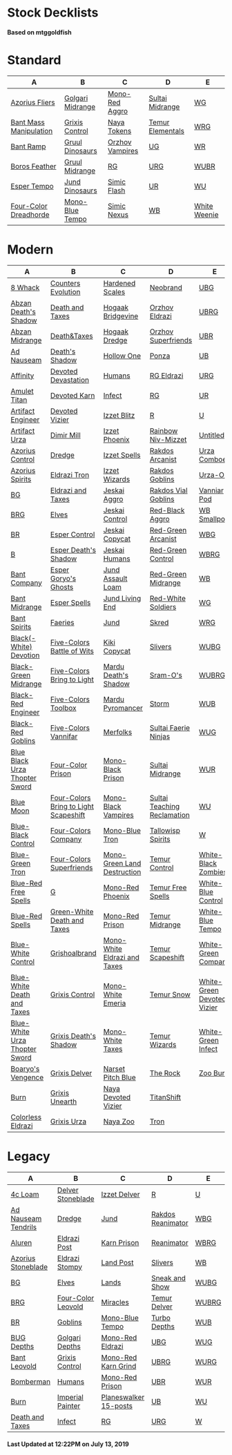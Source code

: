 # Stock Decklists
#### Based on mtggoldfish


# Standard

|                                       A                                        |                                 B                                  |                                C                                 |                                 D                                  |                             E                              |
|--------------------------------------------------------------------------------|--------------------------------------------------------------------|------------------------------------------------------------------|--------------------------------------------------------------------|------------------------------------------------------------|
|[Azorius Fliers](./mtggoldfish/Standard/decks/Azorius_Fliers.md)                |[Golgari Midrange](./mtggoldfish/Standard/decks/Golgari_Midrange.md)|[Mono-Red Aggro](./mtggoldfish/Standard/decks/Mono-Red_Aggro.md)  |[Sultai Midrange](./mtggoldfish/Standard/decks/Sultai_Midrange.md)  |[WG](./mtggoldfish/Standard/decks/WG.md)                    |
|[Bant Mass Manipulation](./mtggoldfish/Standard/decks/Bant_Mass_Manipulation.md)|[Grixis Control](./mtggoldfish/Standard/decks/Grixis_Control.md)    |[Naya Tokens](./mtggoldfish/Standard/decks/Naya_Tokens.md)        |[Temur Elementals](./mtggoldfish/Standard/decks/Temur_Elementals.md)|[WRG](./mtggoldfish/Standard/decks/WRG.md)                  |
|[Bant Ramp](./mtggoldfish/Standard/decks/Bant_Ramp.md)                          |[Gruul Dinosaurs](./mtggoldfish/Standard/decks/Gruul_Dinosaurs.md)  |[Orzhov Vampires](./mtggoldfish/Standard/decks/Orzhov_Vampires.md)|[UG](./mtggoldfish/Standard/decks/UG.md)                            |[WR](./mtggoldfish/Standard/decks/WR.md)                    |
|[Boros Feather](./mtggoldfish/Standard/decks/Boros_Feather.md)                  |[Gruul Midrange](./mtggoldfish/Standard/decks/Gruul_Midrange.md)    |[RG](./mtggoldfish/Standard/decks/RG.md)                          |[URG](./mtggoldfish/Standard/decks/URG.md)                          |[WUBR](./mtggoldfish/Standard/decks/WUBR.md)                |
|[Esper Tempo](./mtggoldfish/Standard/decks/Esper_Tempo.md)                      |[Jund Dinosaurs](./mtggoldfish/Standard/decks/Jund_Dinosaurs.md)    |[Simic Flash](./mtggoldfish/Standard/decks/Simic_Flash.md)        |[UR](./mtggoldfish/Standard/decks/UR.md)                            |[WU](./mtggoldfish/Standard/decks/WU.md)                    |
|[Four-Color Dreadhorde](./mtggoldfish/Standard/decks/Four-Color_Dreadhorde.md)  |[Mono-Blue Tempo](./mtggoldfish/Standard/decks/Mono-Blue_Tempo.md)  |[Simic Nexus](./mtggoldfish/Standard/decks/Simic_Nexus.md)        |[WB](./mtggoldfish/Standard/decks/WB.md)                            |[White Weenie](./mtggoldfish/Standard/decks/White_Weenie.md)|


# Modern

|                                             A                                              |                                                     B                                                      |                                            C                                             |                                           D                                            |                                          E                                           |
|--------------------------------------------------------------------------------------------|------------------------------------------------------------------------------------------------------------|------------------------------------------------------------------------------------------|----------------------------------------------------------------------------------------|--------------------------------------------------------------------------------------|
|[8 Whack](./mtggoldfish/Modern/decks/8_Whack.md)                                            |[Counters Evolution](./mtggoldfish/Modern/decks/Counters_Evolution.md)                                      |[Hardened Scales](./mtggoldfish/Modern/decks/Hardened_Scales.md)                          |[Neobrand](./mtggoldfish/Modern/decks/Neobrand.md)                                      |[UBG](./mtggoldfish/Modern/decks/UBG.md)                                              |
|[Abzan Death's Shadow](./mtggoldfish/Modern/decks/Abzan_Death's_Shadow.md)                  |[Death and Taxes](./mtggoldfish/Modern/decks/Death_and_Taxes.md)                                            |[Hogaak Bridgevine](./mtggoldfish/Modern/decks/Hogaak_Bridgevine.md)                      |[Orzhov Eldrazi](./mtggoldfish/Modern/decks/Orzhov_Eldrazi.md)                          |[UBRG](./mtggoldfish/Modern/decks/UBRG.md)                                            |
|[Abzan Midrange](./mtggoldfish/Modern/decks/Abzan_Midrange.md)                              |[Death&amp;Taxes](./mtggoldfish/Modern/decks/Death&amp;Taxes.md)                                            |[Hogaak Dredge](./mtggoldfish/Modern/decks/Hogaak_Dredge.md)                              |[Orzhov Superfriends](./mtggoldfish/Modern/decks/Orzhov_Superfriends.md)                |[UBR](./mtggoldfish/Modern/decks/UBR.md)                                              |
|[Ad Nauseam](./mtggoldfish/Modern/decks/Ad_Nauseam.md)                                      |[Death's Shadow](./mtggoldfish/Modern/decks/Death's_Shadow.md)                                              |[Hollow One](./mtggoldfish/Modern/decks/Hollow_One.md)                                    |[Ponza](./mtggoldfish/Modern/decks/Ponza.md)                                            |[UB](./mtggoldfish/Modern/decks/UB.md)                                                |
|[Affinity](./mtggoldfish/Modern/decks/Affinity.md)                                          |[Devoted Devastation](./mtggoldfish/Modern/decks/Devoted_Devastation.md)                                    |[Humans](./mtggoldfish/Modern/decks/Humans.md)                                            |[RG Eldrazi](./mtggoldfish/Modern/decks/RG_Eldrazi.md)                                  |[URG](./mtggoldfish/Modern/decks/URG.md)                                              |
|[Amulet Titan](./mtggoldfish/Modern/decks/Amulet_Titan.md)                                  |[Devoted Karn](./mtggoldfish/Modern/decks/Devoted_Karn.md)                                                  |[Infect](./mtggoldfish/Modern/decks/Infect.md)                                            |[RG](./mtggoldfish/Modern/decks/RG.md)                                                  |[UR](./mtggoldfish/Modern/decks/UR.md)                                                |
|[Artifact Engineer](./mtggoldfish/Modern/decks/Artifact_Engineer.md)                        |[Devoted Vizier](./mtggoldfish/Modern/decks/Devoted_Vizier.md)                                              |[Izzet Blitz](./mtggoldfish/Modern/decks/Izzet_Blitz.md)                                  |[R](./mtggoldfish/Modern/decks/R.md)                                                    |[U](./mtggoldfish/Modern/decks/U.md)                                                  |
|[Artifact Urza](./mtggoldfish/Modern/decks/Artifact_Urza.md)                                |[Dimir Mill](./mtggoldfish/Modern/decks/Dimir_Mill.md)                                                      |[Izzet Phoenix](./mtggoldfish/Modern/decks/Izzet_Phoenix.md)                              |[Rainbow Niv-Mizzet](./mtggoldfish/Modern/decks/Rainbow_Niv-Mizzet.md)                  |[Untitled](./mtggoldfish/Modern/decks/Untitled.md)                                    |
|[Azorius Control](./mtggoldfish/Modern/decks/Azorius_Control.md)                            |[Dredge](./mtggoldfish/Modern/decks/Dredge.md)                                                              |[Izzet Spells](./mtggoldfish/Modern/decks/Izzet_Spells.md)                                |[Rakdos Arcanist](./mtggoldfish/Modern/decks/Rakdos_Arcanist.md)                        |[Urza Comboes](./mtggoldfish/Modern/decks/Urza_Comboes.md)                            |
|[Azorius Spirits](./mtggoldfish/Modern/decks/Azorius_Spirits.md)                            |[Eldrazi Tron](./mtggoldfish/Modern/decks/Eldrazi_Tron.md)                                                  |[Izzet Wizards](./mtggoldfish/Modern/decks/Izzet_Wizards.md)                              |[Rakdos Goblins](./mtggoldfish/Modern/decks/Rakdos_Goblins.md)                          |[Urza-O's](./mtggoldfish/Modern/decks/Urza-O's.md)                                    |
|[BG](./mtggoldfish/Modern/decks/BG.md)                                                      |[Eldrazi and Taxes](./mtggoldfish/Modern/decks/Eldrazi_and_Taxes.md)                                        |[Jeskai Aggro](./mtggoldfish/Modern/decks/Jeskai_Aggro.md)                                |[Rakdos Vial Goblins](./mtggoldfish/Modern/decks/Rakdos_Vial_Goblins.md)                |[Vanniar Pod](./mtggoldfish/Modern/decks/Vanniar_Pod.md)                              |
|[BRG](./mtggoldfish/Modern/decks/BRG.md)                                                    |[Elves](./mtggoldfish/Modern/decks/Elves.md)                                                                |[Jeskai Control](./mtggoldfish/Modern/decks/Jeskai_Control.md)                            |[Red-Black Aggro](./mtggoldfish/Modern/decks/Red-Black_Aggro.md)                        |[WB Smallpox](./mtggoldfish/Modern/decks/WB_Smallpox.md)                              |
|[BR](./mtggoldfish/Modern/decks/BR.md)                                                      |[Esper Control](./mtggoldfish/Modern/decks/Esper_Control.md)                                                |[Jeskai Copycat](./mtggoldfish/Modern/decks/Jeskai_Copycat.md)                            |[Red-Green Arcanist](./mtggoldfish/Modern/decks/Red-Green_Arcanist.md)                  |[WBG](./mtggoldfish/Modern/decks/WBG.md)                                              |
|[B](./mtggoldfish/Modern/decks/B.md)                                                        |[Esper Death's Shadow](./mtggoldfish/Modern/decks/Esper_Death's_Shadow.md)                                  |[Jeskai Humans](./mtggoldfish/Modern/decks/Jeskai_Humans.md)                              |[Red-Green Control](./mtggoldfish/Modern/decks/Red-Green_Control.md)                    |[WBRG](./mtggoldfish/Modern/decks/WBRG.md)                                            |
|[Bant Company](./mtggoldfish/Modern/decks/Bant_Company.md)                                  |[Esper Goryo's Ghosts](./mtggoldfish/Modern/decks/Esper_Goryo's_Ghosts.md)                                  |[Jund Assault Loam](./mtggoldfish/Modern/decks/Jund_Assault_Loam.md)                      |[Red-Green Midrange](./mtggoldfish/Modern/decks/Red-Green_Midrange.md)                  |[WB](./mtggoldfish/Modern/decks/WB.md)                                                |
|[Bant Midrange](./mtggoldfish/Modern/decks/Bant_Midrange.md)                                |[Esper Spells](./mtggoldfish/Modern/decks/Esper_Spells.md)                                                  |[Jund Living End](./mtggoldfish/Modern/decks/Jund_Living_End.md)                          |[Red-White Soldiers](./mtggoldfish/Modern/decks/Red-White_Soldiers.md)                  |[WG](./mtggoldfish/Modern/decks/WG.md)                                                |
|[Bant Spirits](./mtggoldfish/Modern/decks/Bant_Spirits.md)                                  |[Faeries](./mtggoldfish/Modern/decks/Faeries.md)                                                            |[Jund](./mtggoldfish/Modern/decks/Jund.md)                                                |[Skred](./mtggoldfish/Modern/decks/Skred.md)                                            |[WRG](./mtggoldfish/Modern/decks/WRG.md)                                              |
|[Black(-White) Devotion](./mtggoldfish/Modern/decks/Black(-White)_Devotion.md)              |[Five-Colors Battle of Wits](./mtggoldfish/Modern/decks/Five-Colors_Battle_of_Wits.md)                      |[Kiki Copycat](./mtggoldfish/Modern/decks/Kiki_Copycat.md)                                |[Slivers](./mtggoldfish/Modern/decks/Slivers.md)                                        |[WUBG](./mtggoldfish/Modern/decks/WUBG.md)                                            |
|[Black-Green Midrange](./mtggoldfish/Modern/decks/Black-Green_Midrange.md)                  |[Five-Colors Bring to Light](./mtggoldfish/Modern/decks/Five-Colors_Bring_to_Light.md)                      |[Mardu Death's Shadow](./mtggoldfish/Modern/decks/Mardu_Death's_Shadow.md)                |[Sram-O's](./mtggoldfish/Modern/decks/Sram-O's.md)                                      |[WUBRG](./mtggoldfish/Modern/decks/WUBRG.md)                                          |
|[Black-Red Engineer](./mtggoldfish/Modern/decks/Black-Red_Engineer.md)                      |[Five-Colors Toolbox](./mtggoldfish/Modern/decks/Five-Colors_Toolbox.md)                                    |[Mardu Pyromancer](./mtggoldfish/Modern/decks/Mardu_Pyromancer.md)                        |[Storm](./mtggoldfish/Modern/decks/Storm.md)                                            |[WUB](./mtggoldfish/Modern/decks/WUB.md)                                              |
|[Black-Red Goblins](./mtggoldfish/Modern/decks/Black-Red_Goblins.md)                        |[Five-Colors Vannifar](./mtggoldfish/Modern/decks/Five-Colors_Vannifar.md)                                  |[Merfolks](./mtggoldfish/Modern/decks/Merfolks.md)                                        |[Sultai Faerie Ninjas](./mtggoldfish/Modern/decks/Sultai_Faerie_Ninjas.md)              |[WUG](./mtggoldfish/Modern/decks/WUG.md)                                              |
|[Blue Black Urza Thopter Sword](./mtggoldfish/Modern/decks/Blue_Black_Urza_Thopter_Sword.md)|[Four-Color Prison](./mtggoldfish/Modern/decks/Four-Color_Prison.md)                                        |[Mono-Black Prison](./mtggoldfish/Modern/decks/Mono-Black_Prison.md)                      |[Sultai Midrange](./mtggoldfish/Modern/decks/Sultai_Midrange.md)                        |[WUR](./mtggoldfish/Modern/decks/WUR.md)                                              |
|[Blue Moon](./mtggoldfish/Modern/decks/Blue_Moon.md)                                        |[Four-Colors Bring to Light Scapeshift](./mtggoldfish/Modern/decks/Four-Colors_Bring_to_Light_Scapeshift.md)|[Mono-Black Vampires](./mtggoldfish/Modern/decks/Mono-Black_Vampires.md)                  |[Sultai Teaching Reclamation](./mtggoldfish/Modern/decks/Sultai_Teaching_Reclamation.md)|[WU](./mtggoldfish/Modern/decks/WU.md)                                                |
|[Blue-Black Control](./mtggoldfish/Modern/decks/Blue-Black_Control.md)                      |[Four-Colors Company](./mtggoldfish/Modern/decks/Four-Colors_Company.md)                                    |[Mono-Blue Tron](./mtggoldfish/Modern/decks/Mono-Blue_Tron.md)                            |[Tallowisp Spirits](./mtggoldfish/Modern/decks/Tallowisp_Spirits.md)                    |[W](./mtggoldfish/Modern/decks/W.md)                                                  |
|[Blue-Green Tron](./mtggoldfish/Modern/decks/Blue-Green_Tron.md)                            |[Four-Colors Superfriends](./mtggoldfish/Modern/decks/Four-Colors_Superfriends.md)                          |[Mono-Green Land Destruction](./mtggoldfish/Modern/decks/Mono-Green_Land_Destruction.md)  |[Temur Control](./mtggoldfish/Modern/decks/Temur_Control.md)                            |[White-Black Zombies](./mtggoldfish/Modern/decks/White-Black_Zombies.md)              |
|[Blue-Red Free Spells](./mtggoldfish/Modern/decks/Blue-Red_Free_Spells.md)                  |[G](./mtggoldfish/Modern/decks/G.md)                                                                        |[Mono-Red Phoenix](./mtggoldfish/Modern/decks/Mono-Red_Phoenix.md)                        |[Temur Free Spells](./mtggoldfish/Modern/decks/Temur_Free_Spells.md)                    |[White-Blue Control](./mtggoldfish/Modern/decks/White-Blue_Control.md)                |
|[Blue-Red Spells](./mtggoldfish/Modern/decks/Blue-Red_Spells.md)                            |[Green-White Death and Taxes](./mtggoldfish/Modern/decks/Green-White_Death_and_Taxes.md)                    |[Mono-Red Prison](./mtggoldfish/Modern/decks/Mono-Red_Prison.md)                          |[Temur Midrange](./mtggoldfish/Modern/decks/Temur_Midrange.md)                          |[White-Blue Tempo](./mtggoldfish/Modern/decks/White-Blue_Tempo.md)                    |
|[Blue-White Control](./mtggoldfish/Modern/decks/Blue-White_Control.md)                      |[Grishoalbrand](./mtggoldfish/Modern/decks/Grishoalbrand.md)                                                |[Mono-White Eldrazi and Taxes](./mtggoldfish/Modern/decks/Mono-White_Eldrazi_and_Taxes.md)|[Temur Scapeshift](./mtggoldfish/Modern/decks/Temur_Scapeshift.md)                      |[White-Green Company](./mtggoldfish/Modern/decks/White-Green_Company.md)              |
|[Blue-White Death and Taxes](./mtggoldfish/Modern/decks/Blue-White_Death_and_Taxes.md)      |[Grixis Control](./mtggoldfish/Modern/decks/Grixis_Control.md)                                              |[Mono-White Emeria](./mtggoldfish/Modern/decks/Mono-White_Emeria.md)                      |[Temur Snow](./mtggoldfish/Modern/decks/Temur_Snow.md)                                  |[White-Green Devoted Vizier](./mtggoldfish/Modern/decks/White-Green_Devoted_Vizier.md)|
|[Blue-White Urza Thopter Sword](./mtggoldfish/Modern/decks/Blue-White_Urza_Thopter_Sword.md)|[Grixis Death's Shadow](./mtggoldfish/Modern/decks/Grixis_Death's_Shadow.md)                                |[Mono-White Taxes](./mtggoldfish/Modern/decks/Mono-White_Taxes.md)                        |[Temur Wizards](./mtggoldfish/Modern/decks/Temur_Wizards.md)                            |[White-Green Infect](./mtggoldfish/Modern/decks/White-Green_Infect.md)                |
|[Boaryo's Vengence](./mtggoldfish/Modern/decks/Boaryo's_Vengence.md)                        |[Grixis Delver](./mtggoldfish/Modern/decks/Grixis_Delver.md)                                                |[Narset Pitch Blue](./mtggoldfish/Modern/decks/Narset_Pitch_Blue.md)                      |[The Rock](./mtggoldfish/Modern/decks/The_Rock.md)                                      |[Zoo Burn](./mtggoldfish/Modern/decks/Zoo_Burn.md)                                    |
|[Burn](./mtggoldfish/Modern/decks/Burn.md)                                                  |[Grixis Unearth](./mtggoldfish/Modern/decks/Grixis_Unearth.md)                                              |[Naya Devoted Vizier](./mtggoldfish/Modern/decks/Naya_Devoted_Vizier.md)                  |[TitanShift](./mtggoldfish/Modern/decks/TitanShift.md)                                  |                                                                                      |
|[Colorless Eldrazi](./mtggoldfish/Modern/decks/Colorless_Eldrazi.md)                        |[Grixis Urza](./mtggoldfish/Modern/decks/Grixis_Urza.md)                                                    |[Naya Zoo](./mtggoldfish/Modern/decks/Naya_Zoo.md)                                        |[Tron](./mtggoldfish/Modern/decks/Tron.md)                                              |                                                                                      |


# Legacy

|                                   A                                    |                                  B                                   |                                     C                                      |                                 D                                  |                     E                      |
|------------------------------------------------------------------------|----------------------------------------------------------------------|----------------------------------------------------------------------------|--------------------------------------------------------------------|--------------------------------------------|
|[4c Loam](./mtggoldfish/Legacy/decks/4c_Loam.md)                        |[Delver Stoneblade](./mtggoldfish/Legacy/decks/Delver_Stoneblade.md)  |[Izzet Delver](./mtggoldfish/Legacy/decks/Izzet_Delver.md)                  |[R](./mtggoldfish/Legacy/decks/R.md)                                |[U](./mtggoldfish/Legacy/decks/U.md)        |
|[Ad Nauseam Tendrils](./mtggoldfish/Legacy/decks/Ad_Nauseam_Tendrils.md)|[Dredge](./mtggoldfish/Legacy/decks/Dredge.md)                        |[Jund](./mtggoldfish/Legacy/decks/Jund.md)                                  |[Rakdos Reanimator](./mtggoldfish/Legacy/decks/Rakdos_Reanimator.md)|[WBG](./mtggoldfish/Legacy/decks/WBG.md)    |
|[Aluren](./mtggoldfish/Legacy/decks/Aluren.md)                          |[Eldrazi Post](./mtggoldfish/Legacy/decks/Eldrazi_Post.md)            |[Karn Prison](./mtggoldfish/Legacy/decks/Karn_Prison.md)                    |[Reanimator](./mtggoldfish/Legacy/decks/Reanimator.md)              |[WBRG](./mtggoldfish/Legacy/decks/WBRG.md)  |
|[Azorius Stoneblade](./mtggoldfish/Legacy/decks/Azorius_Stoneblade.md)  |[Eldrazi Stompy](./mtggoldfish/Legacy/decks/Eldrazi_Stompy.md)        |[Land Post](./mtggoldfish/Legacy/decks/Land_Post.md)                        |[Slivers](./mtggoldfish/Legacy/decks/Slivers.md)                    |[WB](./mtggoldfish/Legacy/decks/WB.md)      |
|[BG](./mtggoldfish/Legacy/decks/BG.md)                                  |[Elves](./mtggoldfish/Legacy/decks/Elves.md)                          |[Lands](./mtggoldfish/Legacy/decks/Lands.md)                                |[Sneak and Show](./mtggoldfish/Legacy/decks/Sneak_and_Show.md)      |[WUBG](./mtggoldfish/Legacy/decks/WUBG.md)  |
|[BRG](./mtggoldfish/Legacy/decks/BRG.md)                                |[Four-Color Leovold](./mtggoldfish/Legacy/decks/Four-Color_Leovold.md)|[Miracles](./mtggoldfish/Legacy/decks/Miracles.md)                          |[Temur Delver](./mtggoldfish/Legacy/decks/Temur_Delver.md)          |[WUBRG](./mtggoldfish/Legacy/decks/WUBRG.md)|
|[BR](./mtggoldfish/Legacy/decks/BR.md)                                  |[Goblins](./mtggoldfish/Legacy/decks/Goblins.md)                      |[Mono-Blue Tempo](./mtggoldfish/Legacy/decks/Mono-Blue_Tempo.md)            |[Turbo Depths](./mtggoldfish/Legacy/decks/Turbo_Depths.md)          |[WUB](./mtggoldfish/Legacy/decks/WUB.md)    |
|[BUG Depths](./mtggoldfish/Legacy/decks/BUG_Depths.md)                  |[Golgari Depths](./mtggoldfish/Legacy/decks/Golgari_Depths.md)        |[Mono-Red Eldrazi](./mtggoldfish/Legacy/decks/Mono-Red_Eldrazi.md)          |[UBG](./mtggoldfish/Legacy/decks/UBG.md)                            |[WUG](./mtggoldfish/Legacy/decks/WUG.md)    |
|[Bant Leovold](./mtggoldfish/Legacy/decks/Bant_Leovold.md)              |[Grixis Control](./mtggoldfish/Legacy/decks/Grixis_Control.md)        |[Mono-Red Karn Grind](./mtggoldfish/Legacy/decks/Mono-Red_Karn_Grind.md)    |[UBRG](./mtggoldfish/Legacy/decks/UBRG.md)                          |[WURG](./mtggoldfish/Legacy/decks/WURG.md)  |
|[Bomberman](./mtggoldfish/Legacy/decks/Bomberman.md)                    |[Humans](./mtggoldfish/Legacy/decks/Humans.md)                        |[Mono-Red Prison](./mtggoldfish/Legacy/decks/Mono-Red_Prison.md)            |[UBR](./mtggoldfish/Legacy/decks/UBR.md)                            |[WUR](./mtggoldfish/Legacy/decks/WUR.md)    |
|[Burn](./mtggoldfish/Legacy/decks/Burn.md)                              |[Imperial Painter](./mtggoldfish/Legacy/decks/Imperial_Painter.md)    |[Planeswalker 15-posts](./mtggoldfish/Legacy/decks/Planeswalker_15-posts.md)|[UB](./mtggoldfish/Legacy/decks/UB.md)                              |[WU](./mtggoldfish/Legacy/decks/WU.md)      |
|[Death and Taxes](./mtggoldfish/Legacy/decks/Death_and_Taxes.md)        |[Infect](./mtggoldfish/Legacy/decks/Infect.md)                        |[RG](./mtggoldfish/Legacy/decks/RG.md)                                      |[URG](./mtggoldfish/Legacy/decks/URG.md)                            |[W](./mtggoldfish/Legacy/decks/W.md)        |



#### Last Updated at 12:22PM on July 13, 2019